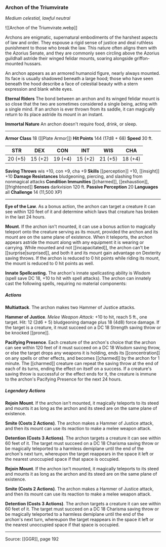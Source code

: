 ### Archon of the Triumvirate
_Medium celestial, lawful neutral_

![[Archon of the Triumvirate.webp]]

Archons are enigmatic, supernatural embodiments of the harshest aspects of law and order. They espouse a rigid sense of justice and deal ruthless punishment to those who break the law. This nature often aligns them with the Azorius Senate, and they are commonly seen circling above the Azorius guildhall astride their winged felidar mounts, soaring alongside griffon-mounted hussars.

An archon appears as an armored humanoid figure, nearly always mounted. Its face is usually shadowed beneath a large hood; those who have seen beneath the hood describe a face of celestial beauty with a stern expression and blank white eyes.

**Eternal Riders** The bond between an archon and its winged felidar mount is so close that the two are sometimes considered a single being, acting with a single mind. If an archon is ever thrown from its saddle, it can magically return to its place astride its mount in an instant.


**Immortal Nature** An archon doesn't require food, drink, or sleep.







---

**Armor Class** 18 ([[Plate Armor]])
**Hit Points** 144 (17d8 + 68)
**Speed** 30 ft.

| STR     | DEX     | CON     | INT     | WIS     | CHA     |
|---------|---------|---------|---------|---------|---------|
| 20 (+5) | 15 (+2) | 19 (+4) | 15 (+2) | 21 (+5) | 18 (+4) |

**Saving Throws** wis +10, con +9, cha +9
**Skills** [[perception]] +10, [[insight]] +10
**Damage Resistances** bludgeoning, piercing, and slashing from nonmagical attacks
**Condition Immunities** [[charmed]], [[exhaustion]], [[frightened]]
**Senses** darkvision 120 ft.
**Passive Perception** 20
**Languages** all
**Challenge** 14 (11,500 XP)

---

**Eye of the Law**. As a bonus action, the archon can target a creature it can see within 120 feet of it and determine which laws that creature has broken in the last 24 hours.

**Mount**. If the archon isn't mounted, it can use a bonus action to magically teleport onto the creature serving as its mount, provided the archon and its mount are on the same plane of existence. When it teleports, the archon appears astride the mount along with any equipment it is wearing or carrying. While mounted and not [[incapacitated]], the archon can't be [[surprise|surprised]], and both it and its mount gain advantage on Dexterity saving throws. If the archon is reduced to 0 hit points while riding its mount, the mount is reduced to 0 hit points as well.

**Innate Spellcasting.** The archon's innate spellcasting ability is Wisdom (spell save DC 18, +10 to hit with spell attacks). The archon can innately cast the following spells, requiring no material components:

##### Actions
**Multiattack**. The archon makes two Hammer of Justice attacks.

**Hammer of Justice**. _Melee Weapon Attack:_ +10 to hit, reach 5 ft., one target. Hit: 12 (2d6 + 5) bludgeoning damage plus 18 (4d8) force damage. If the target is a creature, it must succeed on a DC 18 Strength saving throw or be knocked [[prone]].

**Pacifying Presence**. Each creature of the archon's choice that the archon can see within 120 feet of it must succeed on a DC 18 Wisdom saving throw, or else the target drops any weapons it is holding, ends its [[concentration]] on any spells or other effects, and becomes [[charmed]] by the archon for 1 minute. The [[charmed]] creature can repeat the saving throw at the end of each of its turns, ending the effect on itself on a success. If a creature's saving throw is successful or the effect ends for it, the creature is immune to the archon's Pacifying Presence for the next 24 hours.

##### Legendary Actions
**Rejoin Mount**. If the archon isn't mounted, it magically teleports to its steed and mounts it as long as the archon and its steed are on the same plane of existence.

**Smite (Costs 2 Actions)**. The archon makes a Hammer of Justice attack, and then its mount can use its reaction to make a melee weapon attack.

**Detention (Costs 3 Actions)**. The archon targets a creature it can see within 60 feet of it. The target must succeed on a DC 18 Charisma saving throw or be magically teleported to a harmless demiplane until the end of the archon's next turn, whereupon the target reappears in the space it left or the nearest unoccupied space if that space is occupied.

**Rejoin Mount**. If the archon isn't mounted, it magically teleports to its steed and mounts it as long as the archon and its steed are on the same plane of existence.

**Smite (Costs 2 Actions)**. The archon makes a Hammer of Justice attack, and then its mount can use its reaction to make a melee weapon attack.

**Detention (Costs 3 Actions)**. The archon targets a creature it can see within 60 feet of it. The target must succeed on a DC 18 Charisma saving throw or be magically teleported to a harmless demiplane until the end of the archon's next turn, whereupon the target reappears in the space it left or the nearest unoccupied space if that space is occupied.


---

Source: [[GGR]], page 192